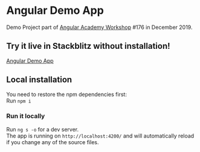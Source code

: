 # Angular Demo App

Demo Project part of <a href="https://angular.ac" target="_blank">Angular Academy Workshop</a> #176 in December 2019.

## Try it live in Stackblitz without installation!

<a href="https://stackblitz.com/github/ldex/Angular-Academy-176" target="_blank">Angular Demo App</a> 


## Local installation

You need to restore the npm dependencies first:  
Run `npm i`

### Run it locally

Run `ng s -o` for a dev server.  
The app is running on `http://localhost:4200/` and will automatically reload if you change any of the source files.
